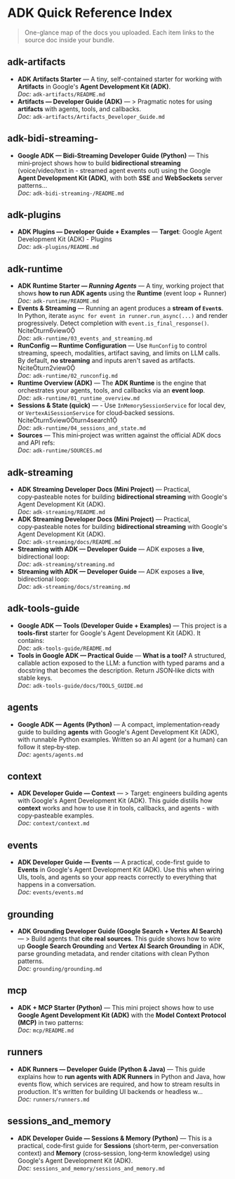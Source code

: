 # ADK Quick Reference Index

> One-glance map of the docs you uploaded. Each item links to the source doc inside your bundle.


## adk-artifacts

- **ADK Artifacts Starter** — A tiny, self-contained starter for working with **Artifacts** in Google's **Agent Development Kit (ADK)**.  
  _Doc:_ `adk-artifacts/README.md`
- **Artifacts — Developer Guide (ADK)** — > Pragmatic notes for using **artifacts** with agents, tools, and callbacks.  
  _Doc:_ `adk-artifacts/Artifacts_Developer_Guide.md`

## adk-bidi-streaming-

- **Google ADK — Bidi‑Streaming Developer Guide (Python)** — This mini‑project shows how to build **bidirectional streaming** (voice/video/text in - streamed agent events out) using the Google **Agent Development Kit (ADK)**, with both **SSE** and **WebSockets** server patterns...  
  _Doc:_ `adk-bidi-streaming-/README.md`

## adk-plugins

- **ADK Plugins — Developer Guide + Examples** — **Target**: Google Agent Development Kit (ADK) - Plugins  
  _Doc:_ `adk-plugins/README.md`

## adk-runtime

- **ADK Runtime Starter — *Running Agents*** — A tiny, working project that shows **how to run ADK agents** using the **Runtime** (event loop + Runner)  
  _Doc:_ `adk-runtime/README.md`
- **Events & Streaming** — Running an agent produces a **stream of `Event`s**. In Python, iterate `async for event in runner.run_async(...)` and render progressively. Detect completion with `event.is_final_response()`. citeturn6view0  
  _Doc:_ `adk-runtime/03_events_and_streaming.md`
- **RunConfig — Runtime Configuration** — Use `RunConfig` to control streaming, speech, modalities, artifact saving, and limits on LLM calls. By default, **no streaming** and inputs aren't saved as artifacts. citeturn2view0  
  _Doc:_ `adk-runtime/02_runconfig.md`
- **Runtime Overview (ADK)** — The **ADK Runtime** is the engine that orchestrates your agents, tools, and callbacks via an **event loop**.  
  _Doc:_ `adk-runtime/01_runtime_overview.md`
- **Sessions & State (quick)** — - Use `InMemorySessionService` for local dev, or `VertexAiSessionService` for cloud‑backed sessions. citeturn5view0turn4search1  
  _Doc:_ `adk-runtime/04_sessions_and_state.md`
- **Sources** — This mini‑project was written against the official ADK docs and API refs:  
  _Doc:_ `adk-runtime/SOURCES.md`

## adk-streaming

- **ADK Streaming Developer Docs (Mini Project)** — Practical, copy‑pasteable notes for building **bidirectional streaming** with Google's Agent Development Kit (ADK).  
  _Doc:_ `adk-streaming/README.md`
- **ADK Streaming Developer Docs (Mini Project)** — Practical, copy‑pasteable notes for building **bidirectional streaming** with Google's Agent Development Kit (ADK).  
  _Doc:_ `adk-streaming/docs/README.md`
- **Streaming with ADK — Developer Guide** — ADK exposes a **live**, bidirectional loop:  
  _Doc:_ `adk-streaming/streaming.md`
- **Streaming with ADK — Developer Guide** — ADK exposes a **live**, bidirectional loop:  
  _Doc:_ `adk-streaming/docs/streaming.md`

## adk-tools-guide

- **Google ADK — Tools (Developer Guide + Examples)** — This project is a **tools-first** starter for Google's Agent Development Kit (ADK). It contains:  
  _Doc:_ `adk-tools-guide/README.md`
- **Tools in Google ADK — Practical Guide** — **What is a tool?** A structured, callable action exposed to the LLM: a function with typed params and a docstring that becomes the description. Return JSON‑like dicts with stable keys.  
  _Doc:_ `adk-tools-guide/docs/TOOLS_GUIDE.md`

## agents

- **Google ADK — Agents (Python)** — A compact, implementation‑ready guide to building **agents** with Google's Agent Development Kit (ADK), with runnable Python examples. Written so an AI agent (or a human) can follow it step‑by‑step.  
  _Doc:_ `agents/agents.md`

## context

- **ADK Developer Guide — **Context**** — > Target: engineers building agents with Google's Agent Development Kit (ADK). This guide distills how **context** works and how to use it in tools, callbacks, and agents - with copy‑pasteable examples.  
  _Doc:_ `context/context.md`

## events

- **ADK Developer Guide — Events** — A practical, code-first guide to **Events** in Google's Agent Development Kit (ADK). Use this when wiring UIs, tools, and agents so your app reacts correctly to everything that happens in a conversation.  
  _Doc:_ `events/events.md`

## grounding

- **ADK Grounding Developer Guide (Google Search + Vertex AI Search)** — > Build agents that **cite real sources**. This guide shows how to wire up **Google Search Grounding** and **Vertex AI Search Grounding** in ADK, parse grounding metadata, and render citations with clean Python patterns.  
  _Doc:_ `grounding/grounding.md`

## mcp

- **ADK + MCP Starter (Python)** — This mini project shows how to use **Google Agent Development Kit (ADK)** with the **Model Context Protocol (MCP)** in two patterns:  
  _Doc:_ `mcp/README.md`

## runners

- **ADK Runners — Developer Guide (Python & Java)** — This guide explains how to **run agents with ADK Runners** in Python and Java, how events flow, which services are required, and how to stream results in production. It's written for building UI backends or headless w...  
  _Doc:_ `runners/runners.md`

## sessions_and_memory

- **ADK Developer Guide — Sessions & Memory (Python)** — This is a practical, code‑first guide for **Sessions** (short‑term, per‑conversation context) and **Memory** (cross‑session, long‑term knowledge) using Google's Agent Development Kit (ADK).  
  _Doc:_ `sessions_and_memory/sessions_and_memory.md`
